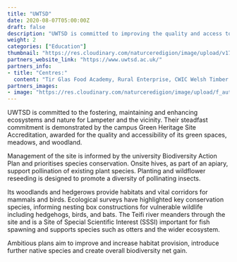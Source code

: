 ```yaml
---
title: "UWTSD"
date: 2020-08-07T05:00:00Z
draft: false
description: "UWTSD is committed to improving the quality and access to nature at its Lampeter campus and the vicinity."
weight: 2
categories: ["Education"]
thumbnail: "https://res.cloudinary.com/naturceredigion/image/upload/v1724149741/uwtsd.png"
partners_website_link: "https://www.uwtsd.ac.uk/"
partners_info:
- title: "Centres:"
  content: "Tir Glas Food Academy, Rural Enterprise, CWIC Welsh Timber & Building Performance Development Centre"
partners_images:
- image: "https://res.cloudinary.com/naturceredigion/image/upload/f_auto,w_860/v1724150515/trinity-quad.webp"
---
```


UWTSD is committed to the fostering, maintaining and enhancing ecosystems and nature for Lampeter and the vicinity. Their steadfast commitment is demonstrated by the campus Green Heritage Site Accreditation, awarded for the quality and accessibility of its green spaces, meadows, and woodland.

Management of the site is informed by the university Biodiversity Action Plan and prioritises species conservation. Onsite hives, as part of an apiary, support pollination of existing plant species. Planting and wildflower reseeding is designed to promote a diversity of pollinating insects. 

Its woodlands and hedgerows provide habitats and vital corridors for mammals and birds. Ecological surveys have highlighted key conservation species, informing nesting box constructions for vulnerable wildlife including hedgehogs, birds, and bats. The Teifi river meanders through the site and is a Site of Special Scientific Interest (SSSI) important for fish spawning and supports species such as otters and the wider ecosystem. 

Ambitious plans aim to improve and increase habitat provision, introduce further native species and create overall biodiversity net gain. 
